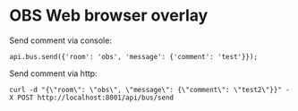 # OBS Web browser overlay

Send comment via console:

```
api.bus.send({'room': 'obs', 'message': {'comment': 'test'}});
```

Send comment via http:

```
curl -d "{\"room\": \"obs\", \"message\": {\"comment\": \"test2\"}}" -X POST http://localhost:8001/api/bus/send
```
